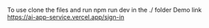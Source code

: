 To use clone the files and run npm run dev in the ./ folder
Demo link https://ai-app-service.vercel.app/sign-in
